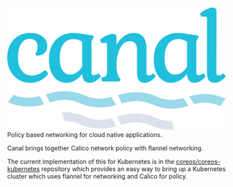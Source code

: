![Flannel](logos/canal-logo-type-full-color.png)
Policy based networking for cloud native applications.

Canal brings together Calico network policy with flannel networking.

The current implementation of this for Kubernetes is in the [coreos/coreos-kubernetes](https://github.com/coreos/coreos-kubernetes) repository which provides an easy way to bring up a Kubernetes cluster which uses flannel for networking and Calico for policy.